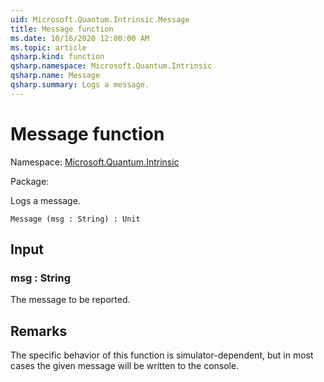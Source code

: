 ```yaml
---
uid: Microsoft.Quantum.Intrinsic.Message
title: Message function
ms.date: 10/16/2020 12:00:00 AM
ms.topic: article
qsharp.kind: function
qsharp.namespace: Microsoft.Quantum.Intrinsic
qsharp.name: Message
qsharp.summary: Logs a message.
---
```


# Message function

Namespace: [Microsoft.Quantum.Intrinsic](xref:Microsoft.Quantum.Intrinsic)

Package: [](https://nuget.org/packages/)


Logs a message.

```Q#
Message (msg : String) : Unit
```


## Input

### msg : String

The message to be reported.



## Remarks

The specific behavior of this function is simulator-dependent,but in most cases the given message will be written to the console.